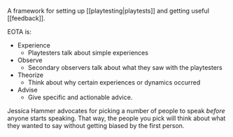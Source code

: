 A framework for setting up [[playtesting|playtests]] and getting useful [[feedback]].

EOTA is:

 - Experience
   - Playtesters talk about simple experiences
 - Observe
   - Secondary observers talk about what they saw with the playtesters
 - Theorize
   - Think about why certain experiences or dynamics occurred
 - Advise
   - Give specific and actionable advice.

Jessica Hammer advocates for picking a number of people to speak *before* anyone starts speaking. That way, the people you pick will think about what they wanted to say without getting biased by the first person.
